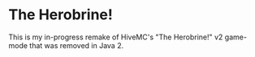 # The Herobrine!

This is my in-progress remake of HiveMC's "The Herobrine!" v2 game-mode that was removed in Java 2.
